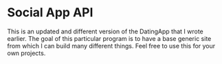 # Social App API
This is an updated and different version of the DatingApp that I wrote earlier.
The goal of this particular program is to have a base generic site from which I can build many different things. Feel free to use this for your own projects.
